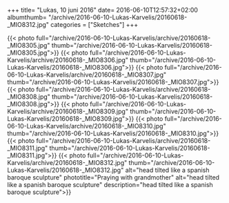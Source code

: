 +++
title= "Lukas, 10 juni 2016"
date= 2016-06-10T12:57:32+02:00
albumthumb= "/archive/2016-06-10-Lukas-Karvelis/20160618-_MIO8312.jpg"
categories = ["Sketches"]
+++

{{< photo full="/archive/2016-06-10-Lukas-Karvelis/archive/20160618-_MIO8305.jpg" thumb="/archive/2016-06-10-Lukas-Karvelis/20160618-_MIO8305.jpg">}}
{{< photo full="/archive/2016-06-10-Lukas-Karvelis/archive/20160618-_MIO8306.jpg" thumb="/archive/2016-06-10-Lukas-Karvelis/20160618-_MIO8306.jpg">}}
{{< photo full="/archive/2016-06-10-Lukas-Karvelis/archive/20160618-_MIO8307.jpg" thumb="/archive/2016-06-10-Lukas-Karvelis/20160618-_MIO8307.jpg">}}
{{< photo full="/archive/2016-06-10-Lukas-Karvelis/archive/20160618-_MIO8308.jpg" thumb="/archive/2016-06-10-Lukas-Karvelis/20160618-_MIO8308.jpg">}}
{{< photo full="/archive/2016-06-10-Lukas-Karvelis/archive/20160618-_MIO8309.jpg" thumb="/archive/2016-06-10-Lukas-Karvelis/20160618-_MIO8309.jpg">}}
{{< photo full="/archive/2016-06-10-Lukas-Karvelis/archive/20160618-_MIO8310.jpg" thumb="/archive/2016-06-10-Lukas-Karvelis/20160618-_MIO8310.jpg">}}
{{< photo full="/archive/2016-06-10-Lukas-Karvelis/archive/20160618-_MIO8311.jpg" thumb="/archive/2016-06-10-Lukas-Karvelis/20160618-_MIO8311.jpg">}}
{{< photo full="/archive/2016-06-10-Lukas-Karvelis/archive/20160618-_MIO8312.jpg" thumb="/archive/2016-06-10-Lukas-Karvelis/20160618-_MIO8312.jpg" alt="head tilted like a spanish baroque sculpture" phototitle="Praying with grandmother" alt="head tilted like a spanish baroque sculpture" description="head tilted like a spanish baroque sculpture">}}